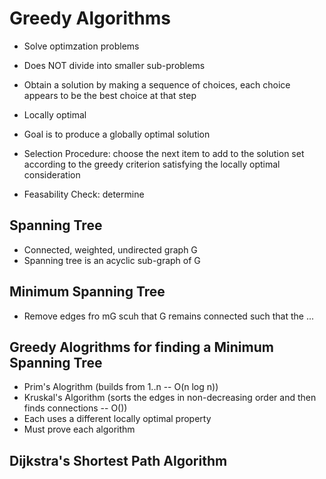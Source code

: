 # Greedy Algorithms

- Solve optimzation problems
- Does NOT divide into smaller sub-problems
- Obtain a solution by making a sequence of choices, each choice appears to be the best choice at that step
- Locally optimal
- Goal is to produce a globally optimal solution


- Selection Procedure: choose the next item to add to the solution set according to the greedy criterion satisfying the locally optimal consideration
- Feasability Check: determine 


## Spanning Tree
- Connected, weighted, undirected graph G
- Spanning tree is an acyclic sub-graph of G

## Minimum Spanning Tree
- Remove edges fro mG scuh that G remains connected such that the ...

## Greedy Alogrithms for finding a Minimum Spanning Tree
- Prim's Alogrithm (builds from 1..n -- O(n log n))
- Kruskal's Algorithm (sorts the edges in non-decreasing order and then finds connections -- O())
- Each uses a different locally optimal property
- Must prove each algorithm

## Dijkstra's Shortest Path Algorithm

```C++

```
